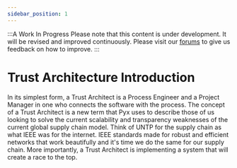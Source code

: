 ```yaml
---
sidebar_position: 1
---
```


:::A Work In Progress
Please note that this content is under development.  It will be revised and improved continuously.  Please visit our [forums](https://forum.pyx.io/) to give us feedback on how to improve.
:::

# Trust Architecture Introduction

In its simplest form, a Trust Architect is a Process Engineer and a Project Manager in one who connects the software with the process.  The concept of a Trust Architect is a new term that Pyx uses to describe those of us looking to solve the current scalability and transparency weaknesses of the current global supply chain model.  Think of UNTP for the supply chain as what IEEE was for the internet.  IEEE standards made for robust and efficient networks that work beautifully and it's time we do the same for our supply chain.
More importantly, a Trust Architect is implementing a system that will create a race to the top.